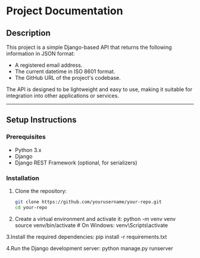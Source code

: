 # Project Documentation

## Description
This project is a simple Django-based API that returns the following information in JSON format:
- A registered email address.
- The current datetime in ISO 8601 format.
- The GitHub URL of the project's codebase.

The API is designed to be lightweight and easy to use, making it suitable for integration into other applications or services.

---

## Setup Instructions

### Prerequisites
- Python 3.x
- Django
- Django REST Framework (optional, for serializers)


### Installation
1. Clone the repository:
   ```bash
   git clone https://github.com/yourusername/your-repo.git
   cd your-repo

2. Create a virtual environment and activate it:
python -m venv venv
source venv/bin/activate  # On Windows: venv\Scripts\activate

3.Install the required dependencies:
pip install -r requirements.txt

4.Run the Django development server:
python manage.py runserver

